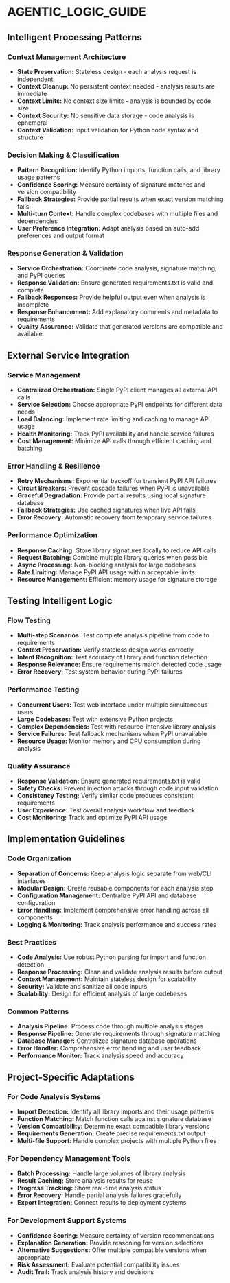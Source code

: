 # AGENTIC_LOGIC_GUIDE

## Intelligent Processing Patterns

### Context Management Architecture
- **State Preservation:** Stateless design - each analysis request is independent
- **Context Cleanup:** No persistent context needed - analysis results are immediate
- **Context Limits:** No context size limits - analysis is bounded by code size
- **Context Security:** No sensitive data storage - code analysis is ephemeral
- **Context Validation:** Input validation for Python code syntax and structure

### Decision Making & Classification
- **Pattern Recognition:** Identify Python imports, function calls, and library usage patterns
- **Confidence Scoring:** Measure certainty of signature matches and version compatibility
- **Fallback Strategies:** Provide partial results when exact version matching fails
- **Multi-turn Context:** Handle complex codebases with multiple files and dependencies
- **User Preference Integration:** Adapt analysis based on auto-add preferences and output format

### Response Generation & Validation
- **Service Orchestration:** Coordinate code analysis, signature matching, and PyPI queries
- **Response Validation:** Ensure generated requirements.txt is valid and complete
- **Fallback Responses:** Provide helpful output even when analysis is incomplete
- **Response Enhancement:** Add explanatory comments and metadata to requirements
- **Quality Assurance:** Validate that generated versions are compatible and available

## External Service Integration

### Service Management
- **Centralized Orchestration:** Single PyPI client manages all external API calls
- **Service Selection:** Choose appropriate PyPI endpoints for different data needs
- **Load Balancing:** Implement rate limiting and caching to manage API usage
- **Health Monitoring:** Track PyPI availability and handle service failures
- **Cost Management:** Minimize API calls through efficient caching and batching

### Error Handling & Resilience
- **Retry Mechanisms:** Exponential backoff for transient PyPI API failures
- **Circuit Breakers:** Prevent cascade failures when PyPI is unavailable
- **Graceful Degradation:** Provide partial results using local signature database
- **Fallback Strategies:** Use cached signatures when live API fails
- **Error Recovery:** Automatic recovery from temporary service failures

### Performance Optimization
- **Response Caching:** Store library signatures locally to reduce API calls
- **Request Batching:** Combine multiple library queries when possible
- **Async Processing:** Non-blocking analysis for large codebases
- **Rate Limiting:** Manage PyPI API usage within acceptable limits
- **Resource Management:** Efficient memory usage for signature storage

## Testing Intelligent Logic

### Flow Testing
- **Multi-step Scenarios:** Test complete analysis pipeline from code to requirements
- **Context Preservation:** Verify stateless design works correctly
- **Intent Recognition:** Test accuracy of library and function detection
- **Response Relevance:** Ensure requirements match detected code usage
- **Error Recovery:** Test system behavior during PyPI failures

### Performance Testing
- **Concurrent Users:** Test web interface under multiple simultaneous users
- **Large Codebases:** Test with extensive Python projects
- **Complex Dependencies:** Test with resource-intensive library analysis
- **Service Failures:** Test fallback mechanisms when PyPI unavailable
- **Resource Usage:** Monitor memory and CPU consumption during analysis

### Quality Assurance
- **Response Validation:** Ensure generated requirements.txt is valid
- **Safety Checks:** Prevent injection attacks through code input validation
- **Consistency Testing:** Verify similar code produces consistent requirements
- **User Experience:** Test overall analysis workflow and feedback
- **Cost Monitoring:** Track and optimize PyPI API usage

## Implementation Guidelines

### Code Organization
- **Separation of Concerns:** Keep analysis logic separate from web/CLI interfaces
- **Modular Design:** Create reusable components for each analysis step
- **Configuration Management:** Centralize PyPI API and database configuration
- **Error Handling:** Implement comprehensive error handling across all components
- **Logging & Monitoring:** Track analysis performance and success rates

### Best Practices
- **Code Analysis:** Use robust Python parsing for import and function detection
- **Response Processing:** Clean and validate analysis results before output
- **Context Management:** Maintain stateless design for scalability
- **Security:** Validate and sanitize all code inputs
- **Scalability:** Design for efficient analysis of large codebases

### Common Patterns
- **Analysis Pipeline:** Process code through multiple analysis stages
- **Response Pipeline:** Generate requirements through signature matching
- **Database Manager:** Centralized signature database operations
- **Error Handler:** Comprehensive error handling and user feedback
- **Performance Monitor:** Track analysis speed and accuracy

## Project-Specific Adaptations

### For Code Analysis Systems
- **Import Detection:** Identify all library imports and their usage patterns
- **Function Matching:** Match function calls against signature database
- **Version Compatibility:** Determine exact compatible library versions
- **Requirements Generation:** Create precise requirements.txt output
- **Multi-file Support:** Handle complex projects with multiple Python files

### For Dependency Management Tools
- **Batch Processing:** Handle large volumes of library analysis
- **Result Caching:** Store analysis results for reuse
- **Progress Tracking:** Show real-time analysis status
- **Error Recovery:** Handle partial analysis failures gracefully
- **Export Integration:** Connect results to deployment systems

### For Development Support Systems
- **Confidence Scoring:** Measure certainty of version recommendations
- **Explanation Generation:** Provide reasoning for version selections
- **Alternative Suggestions:** Offer multiple compatible versions when appropriate
- **Risk Assessment:** Evaluate potential compatibility issues
- **Audit Trail:** Track analysis history and decisions 